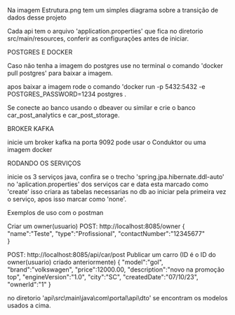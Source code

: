 Na imagem Estrutura.png tem um simples diagrama sobre a transição de dados desse projeto


Cada api tem o arquivo 'application.properties' que fica no diretorio src/main/resources, conferir as configurações antes de iniciar.

POSTGRES E DOCKER

Caso não tenha a imagem do postgres use no terminal o comando 'docker pull postgres' para baixar a imagem.

apos baixar a imagem rode o comando 'docker run -p 5432:5432 -e POSTGRES_PASSWORD=1234 postgres .

Se conecte ao banco usando o dbeaver ou similar e crie o banco car_post_analytics e car_post_storage.

BROKER KAFKA

inicie um broker kafka na porta 9092 pode usar o Conduktor ou uma imagem docker 


RODANDO OS SERVIÇOS

inicie os 3 serviços java, confira se o trecho 'spring.jpa.hibernate.ddl-auto' no 'aplication.properties' dos serviços car e data esta marcado como 'create' isso
criara as tabelas necessarias no db ao iniciar pela primeira vez o serviço, apos isso marcar como 'none'.

Exemplos de uso com o postman

Criar um owner(usuario)
POST: http://localhost:8085/owner
{
    "name":"Teste",
    "type":"Profissional",
    "contactNumber":"12345677"    
}

POST: http://localhost:8085/api/car/post
Publicar um carro (ID é o ID do owner(usuario) criado anteriormente)
{
    "model":"gol",
    "brand":"volkswagen",
    "price":12000.00,
    "description":"novo na promoção top",
    "engineVersion":"1.0",
    "city":"SC",
    "createdDate":"07/10/23",
    "ownerId":"1"
}

no diretorio 'api\src\main\java\com\portal\api\dto\' se encontram os modelos usados a cima.




